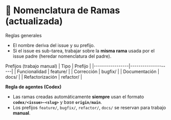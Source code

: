 # 🌱 Nomenclatura de Ramas (actualizada)

Reglas generales
- El nombre deriva del issue y su prefijo.
- Si el issue es sub-tarea, trabajar sobre la **misma rama** usada por el issue padre (heredar nomenclatura del padre).

Prefijos (trabajo manual)
| Tipo            | Prefijo            |
|-----------------|--------------------|
| Funcionalidad   | feature/<desc>     |
| Corrección      | bugfix/<desc>      |
| Documentación   | docs/<desc>        |
| Refactorización | refactor/<desc>    |

**Regla de agentes (Codex)**
- Las ramas creadas automáticamente **siempre** usan el formato **`codex/<issue>-<slug>`** y base **`origin/main`**.
- Los prefijos `feature/`, `bugfix/`, `refactor/`, `docs/` se reservan para trabajo **manual**.
